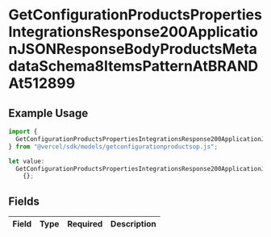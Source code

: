 # GetConfigurationProductsPropertiesIntegrationsResponse200ApplicationJSONResponseBodyProductsMetadataSchema8ItemsPatternAtBRANDAt512899

## Example Usage

```typescript
import {
  GetConfigurationProductsPropertiesIntegrationsResponse200ApplicationJSONResponseBodyProductsMetadataSchema8ItemsPatternAtBRANDAt512899,
} from "@vercel/sdk/models/getconfigurationproductsop.js";

let value:
  GetConfigurationProductsPropertiesIntegrationsResponse200ApplicationJSONResponseBodyProductsMetadataSchema8ItemsPatternAtBRANDAt512899 =
    {};
```

## Fields

| Field       | Type        | Required    | Description |
| ----------- | ----------- | ----------- | ----------- |